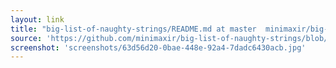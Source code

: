 ```yaml
---
layout: link
title: "big-list-of-naughty-strings/README.md at master  minimaxir/big-list-of-naughty-strings  GitHub"
source: 'https://github.com/minimaxir/big-list-of-naughty-strings/blob/master/README.md'
screenshot: 'screenshots/63d56d20-0bae-448e-92a4-7dadc6430acb.jpg'
---
```


